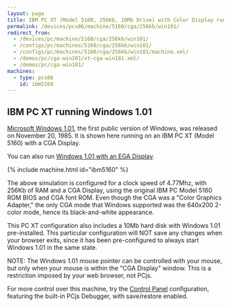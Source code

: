 ```yaml
---
layout: page
title: IBM PC XT (Model 5160, 256Kb, 10Mb Drive) with Color Display running Windows 1.01
permalink: /devices/pcx86/machine/5160/cga/256kb/win101/
redirect_from:
  - /devices/pc/machine/5160/cga/256kb/win101/
  - /configs/pc/machines/5160/cga/256kb/win101/
  - /configs/pc/machines/5160/cga/256kb/win101/machine.xml/
  - /demos/pc/cga-win101/xt-cga-win101.xml/
  - /demos/pc/cga-win101/
machines:
  - type: pcx86
    id: ibm5160
---
```


IBM PC XT running Windows 1.01
---

[Microsoft Windows 1.01](/disks/pcx86/windows/1.01/), the first public version of Windows, was released on
November 20, 1985.  It is shown here running on an IBM PC XT (Model 5160) with a CGA Display.

You can also run [Windows 1.01 with an EGA Display](/disks/pcx86/windows/1.01/).

{% include machine.html id="ibm5160" %}

The above simulation is configured for a clock speed of 4.77Mhz, with 256Kb of RAM and a CGA Display,
using the original IBM PC Model 5160 ROM BIOS and CGA font ROM.  Even though the CGA was a "Color Graphics Adapter,"
the only CGA mode that Windows supported was the 640x200 2-color mode, hence its black-and-white appearance.

This PC XT configuration also includes a 10Mb hard disk with Windows 1.01 pre-installed.
This particular configuration will NOT save any changes when your browser exits, since it has
been pre-configured to always start Windows 1.01 in the same state.

NOTE: The Windows 1.01 mouse pointer can be controlled with your mouse, but only when your mouse is
within the "CGA Display" window. This is a restriction imposed by your web browser, not PCjs.

For more control over this machine, try the [Control Panel](debugger/) configuration, featuring the
built-in PCjs Debugger, with save/restore enabled.
